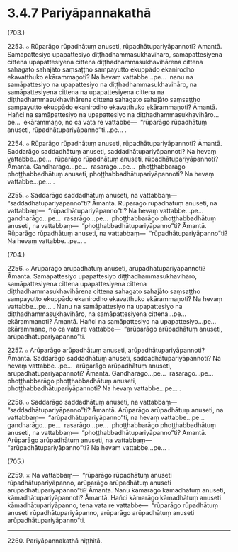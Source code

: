 

# 3.4.7 Pariyāpannakathā




(703.)

2253\. ๐ Rūparāgo rūpadhātuṃ anuseti, rūpadhātupariyāpannoti? Āmantā. Samāpattesiyo upapattesiyo diṭṭhadhammasukhavihāro, samāpattesiyena cittena upapattesiyena cittena diṭṭhadhammasukhavihārena cittena sahagato sahajāto saṃsaṭṭho sampayutto ekuppādo ekanirodho ekavatthuko ekārammaṇoti? Na hevaṃ vattabbe…pe…  nanu na samāpattesiyo na upapattesiyo na diṭṭhadhammasukhavihāro, na samāpattesiyena cittena na upapattesiyena cittena na diṭṭhadhammasukhavihārena cittena sahagato sahajāto saṃsaṭṭho sampayutto ekuppādo ekanirodho ekavatthuko ekārammaṇoti? Āmantā. Hañci na samāpattesiyo na upapattesiyo na diṭṭhadhammasukhavihāro…pe…  ekārammaṇo, no ca vata re vattabbe—  “rūparāgo rūpadhātuṃ anuseti, rūpadhātupariyāpanno”ti…pe… .

2254\. ๐ Rūparāgo rūpadhātuṃ anuseti, rūpadhātupariyāpannoti? Āmantā. Saddarāgo saddadhātuṃ anuseti, saddadhātupariyāpannoti? Na hevaṃ vattabbe…pe…  rūparāgo rūpadhātuṃ anuseti, rūpadhātupariyāpannoti? Āmantā. Gandharāgo…pe…  rasarāgo…pe…  phoṭṭhabbarāgo phoṭṭhabbadhātuṃ anuseti, phoṭṭhabbadhātupariyāpannoti? Na hevaṃ vattabbe…pe… .

2255\. ๐ Saddarāgo saddadhātuṃ anuseti, na vattabbaṃ—  “saddadhātupariyāpanno”ti? Āmantā. Rūparāgo rūpadhātuṃ anuseti, na vattabbaṃ—  “rūpadhātupariyāpanno”ti? Na hevaṃ vattabbe…pe…  gandharāgo…pe…  rasarāgo…pe…  phoṭṭhabbarāgo phoṭṭhabbadhātuṃ anuseti, na vattabbaṃ—  “phoṭṭhabbadhātupariyāpanno”ti? Āmantā. Rūparāgo rūpadhātuṃ anuseti, na vattabbaṃ—  “rūpadhātupariyāpanno”ti? Na hevaṃ vattabbe…pe… .

(704.)

2256\. ๐ Arūparāgo arūpadhātuṃ anuseti, arūpadhātupariyāpannoti? Āmantā. Samāpattesiyo upapattesiyo diṭṭhadhammasukhavihāro, samāpattesiyena cittena upapattesiyena cittena diṭṭhadhammasukhavihārena cittena sahagato sahajāto saṃsaṭṭho sampayutto ekuppādo ekanirodho ekavatthuko ekārammaṇoti? Na hevaṃ vattabbe…pe… . Nanu na samāpattesiyo na upapattesiyo na diṭṭhadhammasukhavihāro, na samāpattesiyena cittena…pe…  ekārammaṇoti? Āmantā. Hañci na samāpattesiyo na upapattesiyo…pe…  ekārammaṇo, no ca vata re vattabbe—  “arūparāgo arūpadhātuṃ anuseti, arūpadhātupariyāpanno”ti.

2257\. ๐ Arūparāgo arūpadhātuṃ anuseti, arūpadhātupariyāpannoti? Āmantā. Saddarāgo saddadhātuṃ anuseti, saddadhātupariyāpannoti? Na hevaṃ vattabbe…pe…  arūparāgo arūpadhātuṃ anuseti, arūpadhātupariyāpannoti? Āmantā. Gandharāgo…pe…  rasarāgo…pe…  phoṭṭhabbarāgo phoṭṭhabbadhātuṃ anuseti, phoṭṭhabbadhātupariyāpannoti? Na hevaṃ vattabbe…pe… .

2258\. ๐ Saddarāgo saddadhātuṃ anuseti, na vattabbaṃ—  “saddadhātupariyāpanno”ti? Āmantā. Arūparāgo arūpadhātuṃ anuseti, na vattabbaṃ—  “arūpadhātupariyāpanno”ti, na hevaṃ vattabbe…pe…  gandharāgo…pe…  rasarāgo…pe…  phoṭṭhabbarāgo phoṭṭhabbadhātuṃ anuseti, na vattabbaṃ—  “phoṭṭhabbadhātupariyāpanno”ti? Āmantā. Arūparāgo arūpadhātuṃ anuseti, na vattabbaṃ—  “arūpadhātupariyāpanno”ti? Na hevaṃ vattabbe…pe… .

(705.)

2259\. × Na vattabbaṃ—  “rūparāgo rūpadhātuṃ anuseti rūpadhātupariyāpanno, arūparāgo arūpadhātuṃ anuseti arūpadhātupariyāpanno”ti? Āmantā. Nanu kāmarāgo kāmadhātuṃ anuseti, kāmadhātupariyāpannoti? Āmantā. Hañci kāmarāgo kāmadhātuṃ anuseti kāmadhātupariyāpanno, tena vata re vattabbe—  “rūparāgo rūpadhātuṃ anuseti rūpadhātupariyāpanno, arūparāgo arūpadhātuṃ anuseti arūpadhātupariyāpanno”ti.

---

2260\. Pariyāpannakathā niṭṭhitā.





